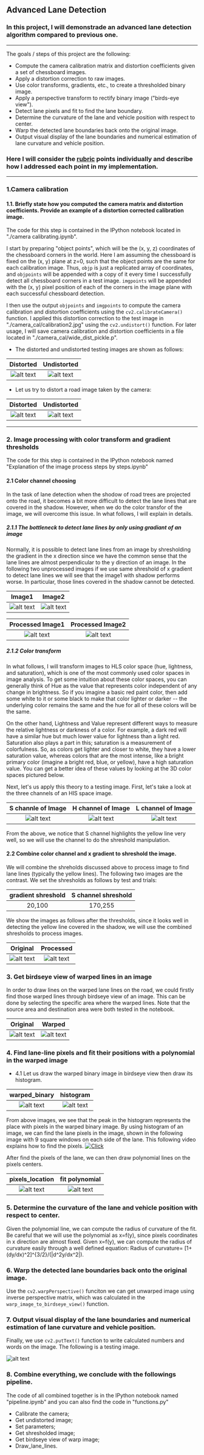 ## **Advanced Lane Detection** 

### In this project, I will demonstrade an advanced lane detection algorithm compared to previous one. 

---


The goals / steps of this project are the following:

* Compute the camera calibration matrix and distortion coefficients given a set of chessboard images.
* Apply a distortion correction to raw images.
* Use color transforms, gradients, etc., to create a thresholded binary image.
* Apply a perspective transform to rectify binary image ("birds-eye view").
* Detect lane pixels and fit to find the lane boundary.
* Determine the curvature of the lane and vehicle position with respect to center.
* Warp the detected lane boundaries back onto the original image.
* Output visual display of the lane boundaries and numerical estimation of lane curvature and vehicle position.

[//]: # (Image References)

[image1]: ./camera_cal/calibration2.jpg "distorted"
[image2]: ./output_images/undistorted_of2.png "undistorted"
[image3]: ./test_images/test5.jpg "test5"
[image4]: ./output_images/undistorted_of_test5.png "undistorted of test5"
[image5]: ./test_images/straight_lines2.jpg 
[image6]: ./output_images/processed_of_test5.jpg
[image7]: ./output_images/processed_of_straight_lines2.jpg
[image8]: ./output_images/S_channel_of_test5.jpg
[image9]: ./output_images/H_channel_of_test5.jpg
[image10]: ./output_images/L_channel_of_test5.jpg
[image11]: ./output_images/processed_of_test5.png
[image12]: ./output_images/masked_of_test5.png
[image13]: ./output_images/warped_of_test5.png
[image14]: ./output_images/warped_binary_of_test5.png
[image15]: ./output_images/pixels_of_warped_test5.png
[image16]: ./output_images/fit_polynomial_in_warped_test5.png
[image17]: ./output_images/histogram_of_warped_test5.png
[image18]: ./output_images/test_result.png











### Here I will consider the [rubric](https://review.udacity.com/#!/rubrics/571/view) points individually and describe how I addressed each point in my implementation.  

---

### 1.Camera calibration

#### 1.1. Briefly state how you computed the camera matrix and distortion coefficients. Provide an example of a distortion corrected calibration image.

The code for this step is contained in the IPython notebook located in "./camera calibrating.ipynb".

I start by preparing "object points", which will be the (x, y, z) coordinates of the chessboard corners in the world. Here I am assuming the chessboard is fixed on the (x, y) plane at z=0, such that the object points are the same for each calibration image.  Thus, `objp` is just a replicated array of coordinates, and `objpoints` will be appended with a copy of it every time I successfully detect all chessboard corners in a test image.  `imgpoints` will be appended with the (x, y) pixel position of each of the corners in the image plane with each successful chessboard detection.  

I then use the output `objpoints` and `imgpoints` to compute the camera calibration and distortion coefficients using the `cv2.calibrateCamera()` function.  I applied this distortion correction to the test image in "./camera_cal/calibration2.jpg" using the `cv2.undistort()` function. For later usage, I will save camera calibration and distortion coefficients in a file located in "./camera_cal/wide_dist_pickle.p".
* The distorted and undistorted testing images are shown as follows:

Distorted             |  Undistorted
:-------------------------:|:-------------------------:
![alt text][image1]  |  ![alt text][image2]

* Let us try to distort a road image taken by the camera:

Distorted             |  Undistorted
:-------------------------:|:-------------------------:
![alt text][image3]  |  ![alt text][image4]

---

### 2. Image processing with color transform and gradient thresholds

The code for this step is contained in the IPython notebook named "Explanation of the image process steps by steps.ipynb"

#### 2.1 Color channel choosing

In the task of lane detection when the shodow of road trees are projected onto the road, it becomes a bit more difficult to detect the lane lines that are covered in the shadow. However, when we do the color transfor of the image, we will overcome this issue. In what follows, I will explain in details.

##### 2.1.1 The bottleneck to detect lane lines by only using gradiant of an image

Normally, it is possible to detect lane lines from an image by shresholding the gradient in the x direction since we have the common sense that the lane lines are almost perpendicular to the y direction of an image. In the following two unprocessed images if we use same shreshold of x gradient to detect lane lines we will see that the image1 with shadow performs worse. In particular, those lines covered in the shadow cannot be detected.


Image1             |  Image2
:-------------------------:|:-------------------------:
![alt text][image3]  |  ![alt text][image5]


Processed Image1             |  Processed Image2
:-------------------------:|:-------------------------:
![alt text][image6]  |  ![alt text][image7]

##### 2.1.2 Color transform
In what follows, I will transform images to HLS color space (hue, lightness, and saturation), which is one of the most commonly used color spaces in image analysis. To get some intuition about these color spaces, you can generally think of Hue as the value that represents color independent of any change in brightness. So if you imagine a basic red paint color, then add some white to it or some black to make that color lighter or darker -- the underlying color remains the same and the hue for all of these colors will be the same.

On the other hand, Lightness and Value represent different ways to measure the relative lightness or darkness of a color. For example, a dark red will have a similar hue but much lower value for lightness than a light red. Saturation also plays a part in this; saturation is a measurement of colorfulness. So, as colors get lighter and closer to white, they have a lower saturation value, whereas colors that are the most intense, like a bright primary color (imagine a bright red, blue, or yellow), have a high saturation value. You can get a better idea of these values by looking at the 3D color spaces pictured below.

Next, let's us apply this theory to a testing image. First, let's take a look at the three channels of an HIS space image. 


S channle of Image             |  H channel of  Image  |  L channel of  Image
:-------------------------:|:-------------------------:|:-------------------------:
![alt text][image8]  |  ![alt text][image9] |![alt text][image10] 


From the above, we notice that S channel highlights the yellow line very well, so we will use the channel to do the shreshold manipulation. 

#### 2.2 Combine color channel and x gradient to shreshold the image. 

We will combine the shreholds discussed above to process image to find lane lines (typically the yellow lines). The following two images are the contrast. We set the shresholds as follows by test and trials:

| gradient shreshold        |    S channel shreshold   | 
|:-------------:|:-------------:| 
| 20,100     | 170,255       | 

We show the images as follows after the thresholds, since it looks well in detecting the yellow line covered in the shadow, we will use the combined shresholds to process images.

Original             |  Processed
:-------------------------:|:-------------------------:
![alt text][image3]  |  ![alt text][image11]






### 3. Get birdseye view of warped lines in an image

In order to draw lines on the warped lane lines on the road, we could firstly find those warped lines through birdseye view of an image.  This can be done by selecting the specific area where the warped lines. Note that the source area and destination area were both tested in the notebook.

Original             |  Warped
:-------------------------:|:-------------------------:
![alt text][image12]  |  ![alt text][image13]

### 4.  Find lane-line pixels and fit their positions with a polynomial in the warped image

*  4.1 Let us draw the warped binary image in birdseye view then draw its histogram.

warped_binary             |  histogram  |  
:-------------------------:|:-------------------------:|
![alt text][image14]  |  ![alt text][image17] |


From above images, we see that the peak in the histogram represents the place with pixels in the warped binary image. By using histogram of an image, we can find the lane pixels in the image, shown in the following image with 9 square windows on each side of the lane. This following video explains how to find the pixels. 
[![Click](https://youtu.be/siAMDK8C_x8/0.jpg)](https://youtu.be/siAMDK8C_x8) 

After find the pixels of the lane, we can then draw polynomial lines on the pixels centers.

pixels_location             |  fit polynomial  |  
:-------------------------:|:-------------------------:|
![alt text][image15]  |  ![alt text][image16] |

### 5. Determine the curvature of the lane and vehicle position with respect to center.
Given the polynomial line, we can compute the radius of curvature of the fit. Be careful that we will use the polynomial as x=f(y), since pixels coordinates in x direction are almost fixed. Given x=f(y), we can compute the radius of curvature easily through a well defined equation: Radius of curvature= [1+(dy/dx)^2]^{3/2}/(|d^2y/dx^2|).
### 6. Warp the detected lane boundaries back onto the original image.

Use the `cv2.warpPerspective()` funciton we can get unwarped image using inverse perspective matrix, which was calculated in the `warp_image_to_birdseye_view()` function.

### 7. Output visual display of the lane boundaries and numerical estimation of lane curvature and vehicle position.

Finally, we use `cv2.putText()` function to write calculated numbers and words on the image. The following is a testing image.

![alt text][image18]

### 8. Combine everything, we conclude with the followings pipeline.

The code of all combined together is in the IPython notebook named "pipeline.ipynb" and you can also find the code in "functions.py"

*  Calibrate the camera;
*  Get undistorted image;
*  Set parameters;
*  Get shresholded image;
*  Get birdseye view of warp image;
*  Draw_lane_lines.




```python

```
